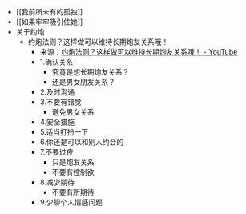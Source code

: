 -  [[我前所未有的孤独]]
-  [[如果牢牢吸引住她]]
- 关于约炮
	- 约炮法则？这样做可以维持长期炮友关系哦！
		- 来源：[约炮法则？这样做可以维持长期炮友关系哦！ - YouTube](https://www.youtube.com/watch?v=NZh98HRai50)
		- 1.确认关系
			- 究竟是想长期炮友关系？
			- 还是男女朋友关系？
		- 2.及时沟通
		- 3.不要有错觉
			- 避免男女关系
		- 4.安全措施
		- 5.适当打扮一下
		- 6.你还是可以和别人约会的
		- 7.不要过夜
			- 只是炮友关系
			- 不要有控制欲
		- 8.减少期待
			- 不要有所期待
		- 9.少聊个人情感问题